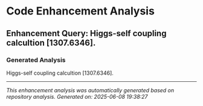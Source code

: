 # Code Enhancement Analysis

## Enhancement Query: Higgs-self coupling calcultion [1307.6346].

### Generated Analysis

Higgs-self coupling calcultion [1307.6346].

---

*This enhancement analysis was automatically generated based on repository analysis.*
*Generated on: 2025-06-08 19:38:27*

